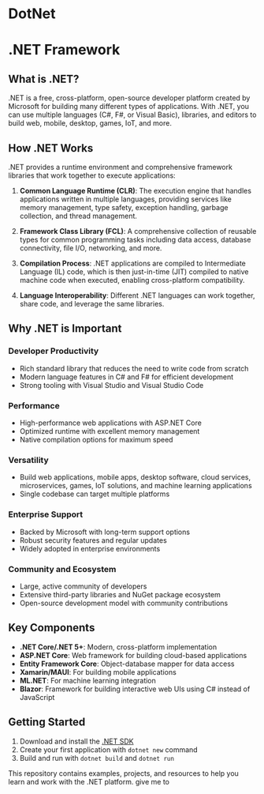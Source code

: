 # DotNet
# .NET Framework

## What is .NET?

.NET is a free, cross-platform, open-source developer platform created by Microsoft for building many different types of applications. With .NET, you can use multiple languages (C#, F#, or Visual Basic), libraries, and editors to build web, mobile, desktop, games, IoT, and more.

## How .NET Works

.NET provides a runtime environment and comprehensive framework libraries that work together to execute applications:

1. **Common Language Runtime (CLR)**: The execution engine that handles applications written in multiple languages, providing services like memory management, type safety, exception handling, garbage collection, and thread management.

2. **Framework Class Library (FCL)**: A comprehensive collection of reusable types for common programming tasks including data access, database connectivity, file I/O, networking, and more.

3. **Compilation Process**: .NET applications are compiled to Intermediate Language (IL) code, which is then just-in-time (JIT) compiled to native machine code when executed, enabling cross-platform compatibility.

4. **Language Interoperability**: Different .NET languages can work together, share code, and leverage the same libraries.

## Why .NET is Important

### Developer Productivity
- Rich standard library that reduces the need to write code from scratch
- Modern language features in C# and F# for efficient development
- Strong tooling with Visual Studio and Visual Studio Code

### Performance
- High-performance web applications with ASP.NET Core
- Optimized runtime with excellent memory management
- Native compilation options for maximum speed

### Versatility
- Build web applications, mobile apps, desktop software, cloud services, microservices, games, IoT solutions, and machine learning applications
- Single codebase can target multiple platforms

### Enterprise Support
- Backed by Microsoft with long-term support options
- Robust security features and regular updates
- Widely adopted in enterprise environments

### Community and Ecosystem
- Large, active community of developers
- Extensive third-party libraries and NuGet package ecosystem
- Open-source development model with community contributions

## Key Components

- **.NET Core/.NET 5+**: Modern, cross-platform implementation
- **ASP.NET Core**: Web framework for building cloud-based applications
- **Entity Framework Core**: Object-database mapper for data access
- **Xamarin/MAUI**: For building mobile applications
- **ML.NET**: For machine learning integration
- **Blazor**: Framework for building interactive web UIs using C# instead of JavaScript

## Getting Started

1. Download and install the [.NET SDK](https://dotnet.microsoft.com/download)
2. Create your first application with `dotnet new` command
3. Build and run with `dotnet build` and `dotnet run`

This repository contains examples, projects, and resources to help you learn and work with the .NET platform. give me to 